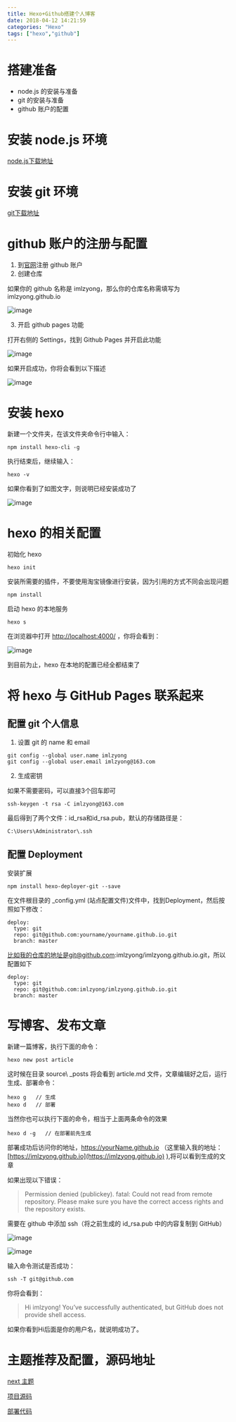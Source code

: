 ```yaml
---
title: Hexo+Github搭建个人博客
date: 2018-04-12 14:21:59
categories: "Hexo"
tags: ["hexo","github"]
---
```


# 搭建准备

<!-- more -->

* node.js 的安装与准备
* git 的安装与准备
* github 账户的配置

# 安装 node.js 环境

[node.js下载地址](https://nodejs.org/en/)

# 安装 git 环境

[git下载地址](https://git-scm.com/downloads)

# github 账户的注册与配置

1. 到[官网](https://github.com/)注册 github 账户
2. 创建仓库

如果你的 github 名称是 imlzyong，那么你的仓库名称需填写为 imlzyong.github.io

![image](/images/20180412/1523515450151.png)

3. 开启 github pages 功能

打开右侧的 Settings，找到 Github Pages 并开启此功能

![image](/images/20180412/1523515691966.png)

如果开启成功，你将会看到以下描述

![image](/images/20180412/1523515813005.png)

# 安装 hexo

新建一个文件夹，在该文件夹命令行中输入：

```
npm install hexo-cli -g
```

执行结束后，继续输入：

```
hexo -v
```

如果你看到了如图文字，则说明已经安装成功了

![image](/images/20180412/1523516052334.png)

# hexo 的相关配置

初始化 hexo

```
hexo init
```

安装所需要的插件，不要使用淘宝镜像进行安装，因为引用的方式不同会出现问题

```
npm install
```

启动 hexo 的本地服务

```
hexo s
```

在浏览器中打开 [http://localhost:4000/](http://localhost:4000/) ，你将会看到：

![image](/images/20180412/1523516534781.jpg)

到目前为止，hexo 在本地的配置已经全都结束了

# 将 hexo 与 GitHub Pages 联系起来

## 配置 git 个人信息

1. 设置 git 的 name 和 email

```
git config --global user.name imlzyong
git config --global user.email imlzyong@163.com
```

2. 生成密钥

如果不需要密码，可以直接3个回车即可

```
ssh-keygen -t rsa -C imlzyong@163.com
```

最后得到了两个文件：id_rsa和id_rsa.pub，默认的存储路径是：

```
C:\Users\Administrator\.ssh
```

## 配置 Deployment

安装扩展

```
npm install hexo-deployer-git --save
```

在文件根目录的 _config.yml (站点配置文件)文件中，找到Deployment，然后按照如下修改：

```
deploy:
  type: git
  repo: git@github.com:yourname/yourname.github.io.git
  branch: master
```

比如我的仓库的地址是git@github.com:imlzyong/imlzyong.github.io.git，所以配置如下

```
deploy:
  type: git
  repo: git@github.com:imlzyong/imlzyong.github.io.git
  branch: master
```

# 写博客、发布文章

新建一篇博客，执行下面的命令：

```
hexo new post article
```

这时候在目录 source\ _posts 将会看到 article.md 文件，文章编辑好之后，运行生成、部署命令：

```
hexo g   // 生成
hexo d   // 部署
```

当然你也可以执行下面的命令，相当于上面两条命令的效果

```
hexo d -g   // 在部署前先生成
```

部署成功后访问你的地址，https://yourName.github.io （这里输入我的地址：[https://imlzyong.github.io](https://imlzyong.github.io) ),将可以看到生成的文章

如果出现以下错误：
>Permission denied (publickey). 
>fatal: Could not read from remote repository. 
>Please make sure you have the correct access rights and the repository exists.

需要在 github 中添加 ssh（将之前生成的 id_rsa.pub 中的内容复制到 GitHub）

![image](/images/20180412/1523518377804.png)

![image](/images/20180412/1523518653483.png)

输入命令测试是否成功：

```
ssh -T git@github.com
```

你将会看到：

>Hi imlzyong! You’ve successfully authenticated, but GitHub does not provide shell access.

如果你看到Hi后面是你的用户名，就说明成功了。

# 主题推荐及配置，源码地址

[next 主题](http://theme-next.iissnan.com/)

[项目源码](https://github.com/liuzhiyong94/hexo)

[部署代码](https://github.com/liuzhiyong94/liuzhiyong94.github.io)